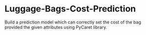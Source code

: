# Luggage-Bags-Cost-Prediction
Build a prediction model which can correctly set the cost of the bag provided the given attributes using PyCaret library.
